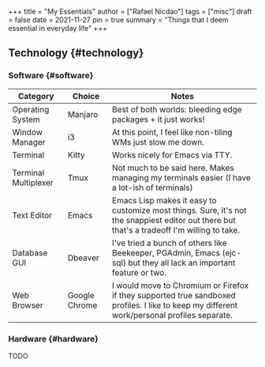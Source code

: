 +++
title = "My Essentials"
author = ["Rafael Nicdao"]
tags = ["misc"]
draft = false
date = 2021-11-27
pin = true
summary = "Things that I deem essential in everyday life"
+++

## Technology {#technology}


### Software {#software}

| Category             | Choice        | Notes                                                                                                                                       |
|----------------------|---------------|---------------------------------------------------------------------------------------------------------------------------------------------|
| Operating System     | Manjaro       | Best of both worlds: bleeding edge packages + it just works!                                                                                |
| Window Manager       | i3            | At this point, I feel like non-tiling WMs just slow me down.                                                                                |
| Terminal             | Kitty         | Works nicely for Emacs via TTY.                                                                                                             |
| Terminal Multiplexer | Tmux          | Not much to be said here. Makes managing my terminals easier (I have a lot-ish of terminals)                                                |
| Text Editor          | Emacs         | Emacs Lisp makes it easy to customize most things. Sure, it's not the snappiest editor out there but that's a tradeoff I'm willing to take. |
| Database GUI         | Dbeaver       | I've tried a bunch of others like Beekeeper, PGAdmin, Emacs (ejc-sql) but they all lack an important feature or two.                        |
| Web Browser          | Google Chrome | I would move to Chromium or Firefox if they supported true sandboxed profiles. I like to keep my different work/personal profiles separate. |


### Hardware {#hardware}

TODO

